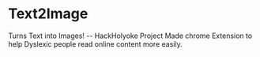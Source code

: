 # Text2Image
Turns Text into Images! -- HackHolyoke Project
Made chrome Extension to help Dyslexic people read online content more easily.

